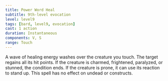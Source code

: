 ```yaml
---
title: Power Word Heal
subtitle: 9th-level evocation
level: level9
tags: [bard, level9, evocation]
cast: 1 action
duration: Instantaneous
components: V, S
range: Touch
---
```

A wave of healing energy washes over the creature you touch. The target regains all its hit points. If the creature is charmed, frightened, paralyzed, or stunned, the condition ends. If the creature is prone, it can use its reaction to stand up. This spell has no effect on undead or constructs.